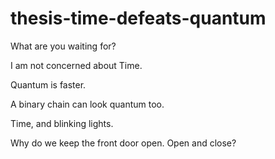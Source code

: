 # thesis-time-defeats-quantum
What are you waiting for?

I am not concerned about Time.

Quantum is faster.

A binary chain can look quantum too.

Time, and blinking lights.

Why do we keep the front door open. Open and close?
